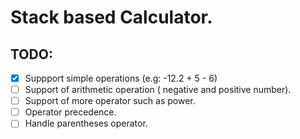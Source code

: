 # Stack based Calculator.


## TODO:

- [x] Suppport simple operations  (e.g: -12.2 + 5 - 6)
- [ ] Support of arithmetic operation ( negative and positive number).
- [ ] Support of more operator such as power.
- [ ] Operator precedence.
- [ ] Handle parentheses operator.
